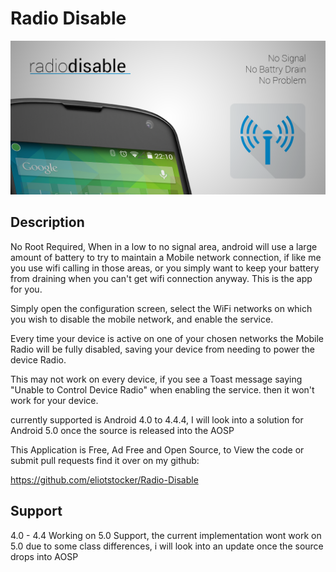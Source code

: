 Radio Disable
=============
![Promo Image](promo.png)

Description
-----------
No Root Required,
When in a low to no signal area, android will use a large amount of battery to try to maintain a Mobile network connection, if like me you use wifi calling in those areas, or you simply want to keep your battery from draining when you can't get wifi connection anyway. This is the app for you.

Simply open the configuration screen, select the WiFi networks on which you wish to disable the mobile network, and enable the service.

Every time your device is active on one of your chosen networks the Mobile Radio will be fully disabled, saving your device from needing to power the device Radio.

This may not work on every device, if you see a Toast message saying "Unable to Control Device Radio" when enabling the service. then it won't work for your device.

currently supported is Android 4.0 to 4.4.4,
I will look into a solution for Android 5.0 once the source is released into the AOSP

This Application is Free, Ad Free and Open Source,
to View the code or submit pull requests find it over on my github:

https://github.com/eliotstocker/Radio-Disable

Support
-------
4.0 - 4.4
Working on 5.0 Support,
the current implementation wont work on 5.0 due to some class differences, i will look into an update once the source drops into AOSP
